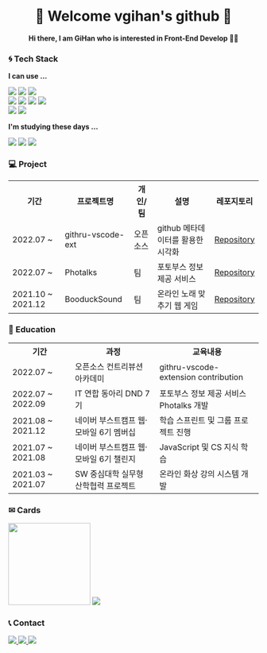 <h1 align='center'>🌟 Welcome vgihan's github 🌟</h1>

<p align='center'><b>Hi there, I am GiHan who is interested in Front-End Develop 🙋‍♂️</b></p>

<h3> 🌀 Tech Stack </h3>

<b>I can use ...</b>

<div>
  <img src="https://img.shields.io/badge/JavaScript-F7DF1E?style=flat-square&logo=JavaScript&logoColor=white" />
  <img src="https://img.shields.io/badge/TypeScript-3178C6?style=flat-square&logo=TypeScript&logoColor=white"/>
  <img src="https://img.shields.io/badge/react-61DAFB?style=flat-square&logo=react&logoColor=white" />  
</div>

<div>
  <img src="https://img.shields.io/badge/HTML5-E34F26?style=flat-square&logo=HTML5&logoColor=white"/>
  <img src="https://img.shields.io/badge/CSS3-1572B6?style=flat-square&logo=CSS3&logoColor=white"/>
  <img src="https://img.shields.io/badge/StyledComponents-DB7093?style=flat-square&logo=styled-components&logoColor=white"/>
  <img src="https://img.shields.io/badge/Emotion-C865B9?style=flat-square&logo=Emotion&logoColor=white"/>
</div>

<div>
  <img src="https://img.shields.io/badge/Node.js-339933?style=flat-square&logo=Node.js&logoColor=white"/>
  <img src="https://img.shields.io/badge/Express-000000?style=flat-square&logo=Express&logoColor=white"/>
</div>


<b>I'm studying these days ...</b>

<div>
  <img src="https://img.shields.io/badge/Nestjs-e32743?style=flat-square&logo=Nestjs&logoColor=white%22"/>
  <img src="https://img.shields.io/badge/Redux-764ABC?style=flat-square&logo=Redux&logoColor=white"/>
  <img src="https://img.shields.io/badge/ReactQuery-ffd94c?style=flat-square&logo=react-query&logoColor=white%22"/>
</div>
  



<h3> 💻 Project </h3>

<table>
  <th>기간</th>
  <th>프로젝트명</th>
  <th>개인/팀</th>
  <th>설명</th>
  <th>레포지토리</th>
  <tr>
    <td>2022.07 ~</td>
    <td>githru-vscode-ext</td>
    <td>오픈소스</td>
    <td>github 메타데이터를 활용한 시각화</td>
    <td><a href='https://github.com/githru/githru-vscode-ext'>Repository</a></td>
  </tr>
  <tr>
    <td>2022.07 ~</td>
    <td>Photalks</td>
    <td>팀</td>
    <td>포토부스 정보 제공 서비스</td>
    <td><a href='https://github.com/dnd-side-project/dnd-7th-6-frontend'>Repository</a></td>
  </tr>
  <tr>
    <td>2021.10 ~ 2021.12</td>
    <td>BooduckSound</td>
    <td>팀</td>
    <td>온라인 노래 맞추기 웹 게임</td>
    <td><a href='https://github.com/boostcampwm-2021/web02-booducksound'>Repository</a></td>
  </tr>
</table>

<h3> 📖 Education </h3>

<table>
  <th>기간</th>
  <th>과정</th>
  <th>교육내용</th>
  <tr>
    <td>2022.07 ~</td>
    <td>오픈소스 컨트리뷰션 아카데미</td>
    <td>githru-vscode-extension contribution</td>
  </tr>
  <tr>
    <td>2022.07 ~ 2022.09</td>
    <td>IT 연합 동아리 DND 7기</td>
    <td>포토부스 정보 제공 서비스 Photalks 개발</td>
  </tr>
  <tr>
    <td>2021.08 ~ 2021.12</td>
    <td>네이버 부스트캠프 웹·모바일 6기 멤버십</td>
    <td>학습 스프린트 및 그룹 프로젝트 진행</td>
  </tr>
  <tr>
    <td>2021.07 ~ 2021.08</td>
    <td>네이버 부스트캠프 웹·모바일 6기 챌린지</td>
    <td>JavaScript 및 CS 지식 학습</td>
  </tr>
  <tr>
    <td>2021.03 ~ 2021.07</td>
    <td>SW 중심대학 실무형 산학협력 프로젝트</td>
    <td>온라인 화상 강의 시스템 개발</td>
  </tr>
</table>

<h3>✉ Cards</h3>

<p>
<img src="https://github-readme-stats.vercel.app/api?username=vgihan&theme=tokyonight" height="165">
<img src="http://mazassumnida.wtf/api/v2/generate_badge?boj=jum456">
</p>

<h3>📞 Contact</h3>

<div>
<a href="mailto:jum45612@gmail.com">
  <img src="https://camo.githubusercontent.com/e492243893c87d73f4e09479f0694fc9903ce3144c37b60048425ab7d9b17f03/68747470733a2f2f696d672e736869656c64732e696f2f62616467652f676d61696c2d4541343333353f7374796c653d666c61742d737175617265266c6f676f3d676d61696c266c6f676f436f6c6f723d7768697465" data-canonical-src="https://img.shields.io/badge/gmail-EA4335?style=flat-square&amp;logo=gmail&amp;logoColor=white" style="max-width: 100%;">
</a>
<a href="mailto:jum654@naver.com">
  <img src="https://camo.githubusercontent.com/067502ac6d9041c6a64281fc5337f574698b3bec6bd83d1f9193e68ac42da496/68747470733a2f2f696d672e736869656c64732e696f2f62616467652f6e617665722d3033433735413f7374796c653d666c61742d737175617265266c6f676f3d6e61766572266c6f676f436f6c6f723d7768697465" data-canonical-src="https://img.shields.io/badge/naver-03C75A?style=flat-square&amp;logo=naver&amp;logoColor=white" style="max-width: 100%;">
</a>
<a>
  <img src="https://camo.githubusercontent.com/1b110f911ae5096e5e6a7548f2e870e7cad608dc154beac612df56f04f362dd1/68747470733a2f2f696d672e736869656c64732e696f2f62616467652f4769744875622d3138313731373f7374796c653d666c61742d737175617265266c6f676f3d47697448756274266c6f676f436f6c6f723d7768697465" data-canonical-src="https://img.shields.io/badge/GitHub-181717?style=flat-square&amp;logo=GitHubt&amp;logoColor=white" style="max-width: 100%;">
</a>
</div>


